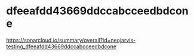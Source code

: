 # dfeeafdd43669ddccabcceedbdcone
https://sonarcloud.io/summary/overall?id=neojarvis-testing_dfeeafdd43669ddccabcceedbdcone
